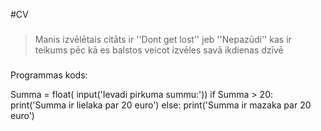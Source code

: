 #CV

###

>Manis izvēlētais citāts ir ''Dont get lost'' jeb ''Nepazūdi'' kas ir teikums pēc kā es balstos veicot izvēles savā ikdienas dzīvē

###
Programmas kods:

Summa = float( input('Ievadi pirkuma summu:'))
if Summa > 20:
    print('Summa ir lielaka par 20 euro')
else:
    print('Summa ir mazaka par 20 euro')

###